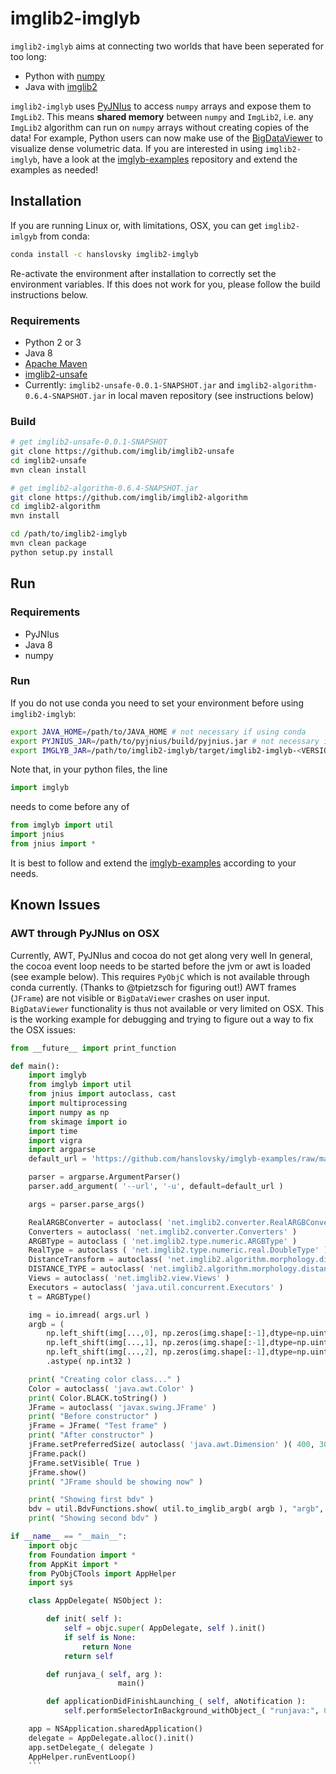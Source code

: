 # imglib2-imglyb

`imglib2-imglyb` aims at connecting two worlds that have been seperated for too long:
 * Python with [numpy](https://github.com/numpy/numpy)
 * Java with [imglib2](https://github.com/imglib/ImgLib2)

`imglib2-imglyb` uses [PyJNIus](https://github.com/kivy/pyjnius) to access `numpy` arrays and expose them to `ImgLib2`.
This means **shared memory** between `numpy` and `ImgLib2`, i.e. any `ImgLib2` algorithm can run on `numpy` arrays without creating copies of the data!
For example, Python users can now make use of the [BigDataViewer](https://github.com/bigdataviewer/bigdataviewer-core) to visualize dense volumetric data.
If you are interested in using `imglib2-imglyb`, have a look at the [imglyb-examples](https://github.com/hanslovsky/imglyb-examples) repository and extend the examples as needed!



## Installation

If you are running Linux or, with limitations, OSX, you can get `imglib2-imlgyb` from conda:
```bash
conda install -c hanslovsky imglib2-imglyb
```
Re-activate the environment after installation to correctly set the environment variables.
If this does not work for you, please follow the build instructions below.

### Requirements
 * Python 2 or 3
 * Java 8
 * [Apache Maven](https://maven.apache.org/)
 * [imglib2-unsafe](https://github.com/imglib/imglib2-unsafe)
 * Currently: `imglib2-unsafe-0.0.1-SNAPSHOT.jar` and `imglib2-algorithm-0.6.4-SNAPSHOT.jar` in local maven repository (see instructions below)

### Build
```bash
# get imglib2-unsafe-0.0.1-SNAPSHOT
git clone https://github.com/imglib/imglib2-unsafe
cd imglib2-unsafe
mvn clean install
```
```bash
# get imglib2-algorithm-0.6.4-SNAPSHOT.jar
git clone https://github.com/imglib/imglib2-algorithm
cd imglib2-algorithm
mvn install
```
```bash
cd /path/to/imglib2-imglyb
mvn clean package
python setup.py install
```

## Run

### Requirements
 * PyJNIus
 * Java 8
 * numpy

### Run
If you do not use conda you need to set your environment before using `imglib2-imglyb`:
```bash
export JAVA_HOME=/path/to/JAVA_HOME # not necessary if using conda
export PYJNIUS_JAR=/path/to/pyjnius/build/pyjnius.jar # not necessary if using conda
export IMGLYB_JAR=/path/to/imglib2-imglyb/target/imglib2-imglyb-<VERSION>.jar # not necessary if using conda
```
Note that, in your python files, the line
```python
import imglyb
```
needs to come before any of
```python
from imglyb import util
import jnius
from jnius import *
```
It is best to follow and extend the [imglyb-examples](https://github.com/hanslovsky/imglyb-examples) according to your needs.

## Known Issues
### AWT through PyJNIus on OSX

Currently, AWT, PyJNIus and cocoa do not get along very well
In general, the cocoa event loop needs to be started before the jvm or awt is loaded (see example below). 
This requires `PyObjC` which is not available through conda currently. (Thanks to @tpietzsch for figuring out!)
AWT frames (`JFrame`) are not visible or `BigDataViewer` crashes on user input.
`BigDataViewer` functionality is thus not available or very limited on OSX.
This is the working example for debugging and trying to figure out a way to fix the OSX issues:
```python
from __future__ import print_function

def main():
    import imglyb
    from imglyb import util
    from jnius import autoclass, cast
    import multiprocessing
    import numpy as np
    from skimage import io
    import time
    import vigra
    import argparse
    default_url = 'https://github.com/hanslovsky/imglyb-examples/raw/master/resources/butterfly_small.jpg'

    parser = argparse.ArgumentParser()
    parser.add_argument( '--url', '-u', default=default_url )

    args = parser.parse_args()

    RealARGBConverter = autoclass( 'net.imglib2.converter.RealARGBConverter')
    Converters = autoclass( 'net.imglib2.converter.Converters' )
    ARGBType = autoclass ( 'net.imglib2.type.numeric.ARGBType' )
    RealType = autoclass ( 'net.imglib2.type.numeric.real.DoubleType' )
    DistanceTransform = autoclass( 'net.imglib2.algorithm.morphology.distance.DistanceTransform' )
    DISTANCE_TYPE = autoclass( 'net.imglib2.algorithm.morphology.distance.DistanceTransform$DISTANCE_TYPE' )
    Views = autoclass( 'net.imglib2.view.Views' )
    Executors = autoclass( 'java.util.concurrent.Executors' )
    t = ARGBType()

    img = io.imread( args.url )
    argb = (
        np.left_shift(img[...,0], np.zeros(img.shape[:-1],dtype=np.uint32) + 16) + \
        np.left_shift(img[...,1], np.zeros(img.shape[:-1],dtype=np.uint32) + 8)  + \
        np.left_shift(img[...,2], np.zeros(img.shape[:-1],dtype=np.uint32) + 0) ) \
        .astype( np.int32 )

    print( "Creating color class..." )
    Color = autoclass( 'java.awt.Color' )
    print( Color.BLACK.toString() )
    JFrame = autoclass( 'javax.swing.JFrame' )
    print( "Before constructor" )
    jFrame = JFrame( "Test frame" )
    print( "After constructor" )
    jFrame.setPreferredSize( autoclass( 'java.awt.Dimension' )( 400, 300 ) )
    jFrame.pack()
    jFrame.setVisible( True )
    jFrame.show()
    print( "JFrame should be showing now" )

    print( "Showing first bdv" )
    bdv = util.BdvFunctions.show( util.to_imglib_argb( argb ), "argb", util.options2D().frameTitle( "b-fly" ) )
    print( "Showing second bdv" )

if __name__ == "__main__":
    import objc
    from Foundation import *
    from AppKit import *
    from PyObjCTools import AppHelper
    import sys

    class AppDelegate( NSObject ):

        def init( self ):
            self = objc.super( AppDelegate, self ).init()
            if self is None:
                return None
            return self

        def runjava_( self, arg ):
                        main()

        def applicationDidFinishLaunching_( self, aNotification ):
            self.performSelectorInBackground_withObject_( "runjava:", 0 )

    app = NSApplication.sharedApplication()
    delegate = AppDelegate.alloc().init()
    app.setDelegate_( delegate )
    AppHelper.runEventLoop()
    ```


